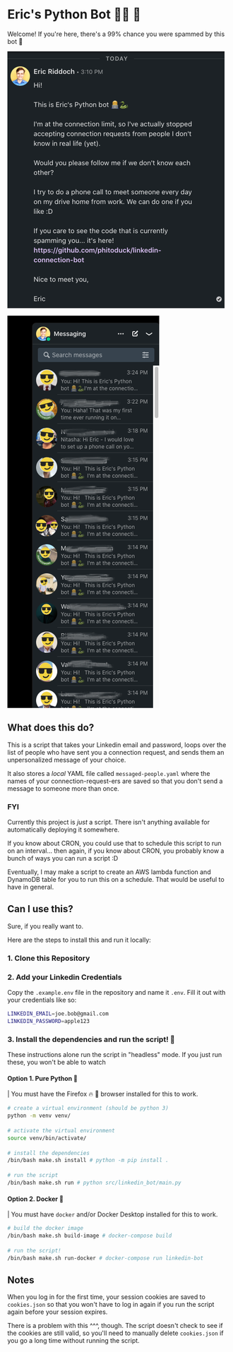 # Eric's Python Bot 👨‍💻 🐍

Welcome! If you're here, there's a 99% chance you were spammed by this bot 🤣

![Eric's Python Bot](./message.png)

![Smiley People](./linkedin-bot.png)

## What does this do?

This is a script that takes your Linkedin email and password, loops over the list of people who have sent
you a connection request, and sends them an unpersonalized message of your choice.

It also stores a *local* YAML file called `messaged-people.yaml` where the names of your connection-request-ers
are saved so that you don't send a message to someone more than once.

### FYI

Currently this project is *just* a script. There isn't anything available for automatically deploying it somewhere.

If you know about CRON, you could use that to schedule this script to run on an interval... then again,
if you know about CRON, you probably know a bunch of ways you can run a script :D

Eventually, I may make a script to create an AWS lambda function and DynamoDB table for you
to run this on a schedule. That would be useful to have in general.

## Can I use this?

Sure, if you really want to.

Here are the steps to install this and run it locally:

### 1. Clone this Repository

### 2. Add your Linkedin Credentials

Copy the `.example.env` file in the repository and name it `.env`. Fill it out with your credentials like so:

```bash
LINKEDIN_EMAIL=joe.bob@gmail.com
LINKEDIN_PASSWORD=apple123
```

### 3. Install the dependencies and run the script! 🚀

These instructions alone run the script in "headless" mode. If you just run these,
you won't be able to watch 

#### Option 1. Pure Python 🐍

| You must have the Firefox 🔥 🦊 browser installed for this to work.

```bash
# create a virtual environment (should be python 3)
python -m venv venv/

# activate the virtual environment
source venv/bin/activate/

# install the dependencies
/bin/bash make.sh install # python -m pip install .

# run the script
/bin/bash make.sh run # python src/linkedin_bot/main.py
```

#### Option 2. Docker 🐳

| You must have `docker` and/or Docker Desktop installed for this to work.

```bash
# build the docker image
/bin/bash make.sh build-image # docker-compose build

# run the script!
/bin/bash make.sh run-docker # docker-compose run linkedin-bot
```

## Notes

When you log in for the first time, your session cookies are saved to `cookies.json` so that
you won't have to log in again if you run the script again before your session expires.

There is a problem with this ^^^, though. The script doesn't check to see if the cookies are
still valid, so you'll need to manually delete `cookies.json` if you go a long time without
running the script.